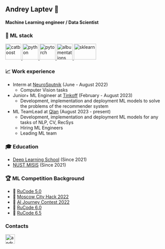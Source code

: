 ## Andrey Laptev :crown:
#### Machine Learning engineer / Data Scientist
### :dart: ML stack
<p align="left"> 
  <a href="https://catboost.ai/" target="_blank"> 
    <img src="https://upload.wikimedia.org/wikipedia/commons/c/cc/CatBoostLogo.png" alt="catboost" width="50" height="50"/>
  </a>
  
  <a href="https://www.python.org" target="_blank"> 
    <img src="https://upload.wikimedia.org/wikipedia/commons/thumb/c/c3/Python-logo-notext.svg/1200px-Python-logo-notext.svg.png" alt="python" width="50" height="50"/>
  </a>  
  
  <a href="https://pytorch.org" target="_blank"> 
    <img src="https://pytorch.org/assets/images/pytorch-logo.png" alt="pytorch" width="50" height="50"/>
  </a>
  
  <a href="https://albumentations.ai" target="_blank"> 
    <img src="https://albumentations.ai/assets/img/custom/albumentations_logo.png" alt="albumentations" width="50" height="50"/>
  </a>
  
  <a href="https://scikit-learn.org/stable/index.html" target="_blank"> 
    <img src="https://raw.githubusercontent.com/scikit-learn/scikit-learn/main/doc/logos/scikit-learn-logo.png" alt="sklearn" width="70" height="50"/>
  </a>
</p>

### :chart_with_upwards_trend: Work experience
* Interm at [NeuroSputnik](https://neurosputnik.ru/) (June - August 2022)
  - Computer Vision tasks
* Junior+ ML Engineer at [Tinkoff](https://www.tinkoff.ru/) (February - August 2023)
  - Development, implementation and deployment  ML models to solve the problems of the recommender system
* ML TeamLead at [Qlan](http://qlan.tech/) (August 2023 - present)
  - Development, implementation and deployment  ML models for any tasks of NLP, CV, RecSys
  - Hiring ML Engineers
  - Leading ML team

### 🎓 Education

* [Deep Learning School](https://mipt.ru/science/labs/innovation/projects/deep_learning_school) (Since 2021)
* [NUST MISIS](https://en.misis.ru) (Since 2021)

### 🏆 ML Competition Background
* 🥇 [RuCode 5.0](https://rucode.net/)
* 🥇 [Moscow City Hack 2022](https://moscityhack2022.innoagency.ru/)
* 🥇 [AI Journey Contest 2022]((https://aij.ru/contest))
* 🥇 [RuCode 6.0](https://rucode.net/)
* 🥇 [RuCode 6.5](https://rucode.net/)

### Contacts
<p align="left"> 
  <a href="https://t.me/laptev13" target="_blank"> 
    <img src="https://upload.wikimedia.org/wikipedia/commons/thumb/8/82/Telegram_logo.svg/1024px-Telegram_logo.svg.png" alt="android" width="30" height="30"/> 
  </a>
</p>
